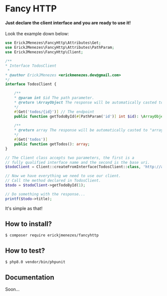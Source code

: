 # Fancy HTTP
#### Just declare the client interface and you are ready to use it! 

Look the example down below:
~~~php
use ErickJMenezes\FancyHttp\Attributes\Get;
use ErickJMenezes\FancyHttp\Attributes\PathParam;
use ErickJMenezes\FancyHttp\Client;

/**
* Interface TodosClient
 * 
* @author ErickJMenezes <erickmenezes.dev@gmail.com>
*/
interface TodosClient {

    /**
    * @param int $id The path parameter.
    * @return \ArrayObject The response will be automatically casted to "ArrayObject"
    */
    #[Get('todos/{id}')] // The endpoint
    public function getTodoById(#[PathParam('id')] int $id): \ArrayObject;
    
    /**
    * @return array The response will be automatically casted to "array"
    */
    #[Get('todos')]
    public function getTodos(): array;
}

// The Client class accepts two parameters, the first is a
// fully qualified interface name and the second is the base uri.
$todoClient = Client::createFromInterface(TodosClient::class, 'http://api.yourdomain.etc/');

// Now we have everything we need to use our client.
// Call the method declared in TodosClient.
$todo = $todoClient->getTodoById(1);

// Do something with the response...
printf($todo->title);
~~~
It's simple as that!

## How to install?
~~~shell
$ composer require erickjmenezes/fancyhttp
~~~

## How to test?
~~~shell
$ php8.0 vendor/bin/phpunit
~~~

## Documentation
Soon...
